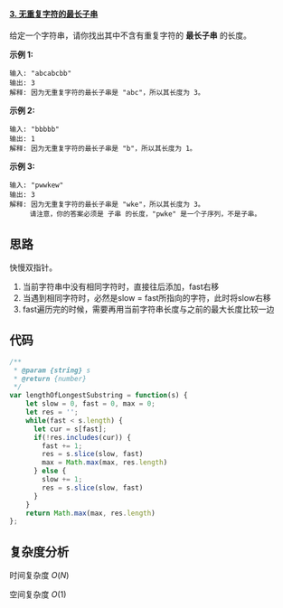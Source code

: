 #### [3. 无重复字符的最长子串](https://leetcode-cn.com/problems/longest-substring-without-repeating-characters/)



给定一个字符串，请你找出其中不含有重复字符的 **最长子串** 的长度。

**示例 1:**

```
输入: "abcabcbb"
输出: 3 
解释: 因为无重复字符的最长子串是 "abc"，所以其长度为 3。
```

**示例 2:**

```
输入: "bbbbb"
输出: 1
解释: 因为无重复字符的最长子串是 "b"，所以其长度为 1。
```

**示例 3:**

```
输入: "pwwkew"
输出: 3
解释: 因为无重复字符的最长子串是 "wke"，所以其长度为 3。
     请注意，你的答案必须是 子串 的长度，"pwke" 是一个子序列，不是子串。
```



## 思路

快慢双指针。

1. 当前字符串中没有相同字符时，直接往后添加，fast右移
2. 当遇到相同字符时，必然是slow = fast所指向的字符，此时将slow右移
3. fast遍历完的时候，需要再用当前字符串长度与之前的最大长度比较一边



## 代码

```javascript
/**
 * @param {string} s
 * @return {number}
 */
var lengthOfLongestSubstring = function(s) {
    let slow = 0, fast = 0, max = 0;
    let res = '';
    while(fast < s.length) {
      let cur = s[fast];
      if(!res.includes(cur)) {
        fast += 1;
        res = s.slice(slow, fast)
        max = Math.max(max, res.length)
      } else {
        slow += 1;
        res = s.slice(slow, fast)
      }
    }
    return Math.max(max, res.length)
};
```



## 复杂度分析

时间复杂度	$O(N)$

空间复杂度	$O(1)$